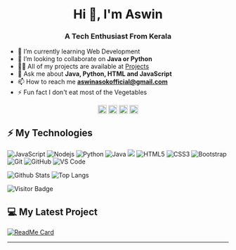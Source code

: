 <h1 align="center">Hi 👋, I'm Aswin </h1>
<h3 align="center">A Tech Enthusiast From Kerala</h3>


- 🔭 I’m currently learning Web Development
- 👯 I’m looking to collaborate on **Java or Python**
- 👨‍💻 All of my projects are available at [Projects](https://github.com/AswinAsok?tab=repositories)
- 💬 Ask me about **Java, Python, HTML and JavaScript**
- 📫 How to reach me **aswinasokofficial@gmail.com**
- ⚡ Fun fact I don't eat most of the Vegetables

<p align="center">
<a href="https://linkedin.com/in/aswin-asok-b330541b0" target="blank"><img align="center" src="https://cdn.jsdelivr.net/npm/simple-icons@3.0.1/icons/linkedin.svg" alt="aswin-asok-b330541b0" height="20" width="20" /></a>
<a href="https://fb.com/aswinasokofficial" target="blank"><img align="center" src="https://cdn.jsdelivr.net/npm/simple-icons@3.0.1/icons/facebook.svg" alt="aswinasokofficial" height="20" width="20" /></a>
<a href="https://instagram.com/_aswin_asok_" target="blank"><img align="center" src="https://cdn.jsdelivr.net/npm/simple-icons@3.0.1/icons/instagram.svg" alt="_aswin_asok_" height="20" width="20" /></a>
 <a href="https://t.me/The_Hilarious_Coder" target="blank"><img align="center" src="https://cdn.jsdelivr.net/npm/simple-icons@3.0.1/icons/telegram.svg" alt="https://t.me/The_Hilarious_Coder" height="20" width="20" /></a>
 
</p>

## ⚡ My Technologies
![JavaScript](https://img.shields.io/badge/-JavaScript-black?style=flat-square&logo=javascript)
![Nodejs](https://img.shields.io/badge/-Nodejs-black?style=flat-square&logo=Node.js)
![Python](https://img.shields.io/badge/-Python-black?style=flat-square&logo=Python)
![Java](https://img.shields.io/badge/-java-E34A86?style=flat-square&logo=java)
<img src="https://img.shields.io/badge/c%20-%2300599C.svg?&style=for-the-badge&logo=c&logoColor=white"/>
![HTML5](https://img.shields.io/badge/-HTML5-E34F26?style=flat-square&logo=html5&logoColor=white)
![CSS3](https://img.shields.io/badge/-CSS3-1572B6?style=flat-square&logo=css3)
![Bootstrap](https://img.shields.io/badge/-Bootstrap-563D7C?style=flat-square&logo=bootstrap)
![Git](https://img.shields.io/badge/-Git-black?style=flat-square&logo=git)
![GitHub](https://img.shields.io/badge/-GitHub-181717?style=flat-square&logo=github)
![VS Code](https://img.shields.io/badge/-VSCode-%23007ACC?style=flat-square&logo=visual-studio-code)


![Github Stats](https://github-readme-stats.vercel.app/api?username=AswinAsok&count_private=true&show_icons=true)
![Top Langs](https://github-readme-stats.vercel.app/api/top-langs/?username=aswinasok&hide=TeX&layout=compact)

![Visitor Badge](https://visitor-badge.laobi.icu/badge?page_id=aswinasok)

## 💻 My Latest Project

[![ReadMe Card](https://github-readme-stats.vercel.app/api/pin/?username=aswinasok&repo=InstaFetcher)](https://github.com/aswinasok/InstaFetcher)

 <hr>
 
 
